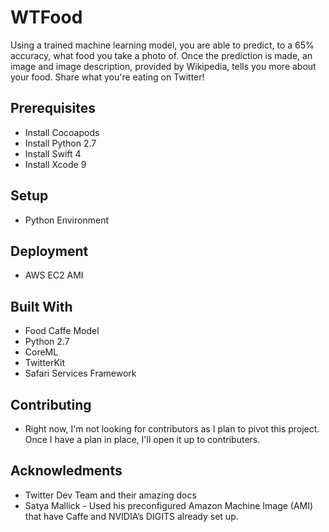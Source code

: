# WTFood
Using a trained machine learning model, you are able to predict, to a 65% accuracy, what food you
take a photo of. Once the prediction is made, an image and image description, provided by Wikipedia,
tells you more about your food. Share what you're eating on Twitter!

## Prerequisites
* Install Cocoapods
* Install Python 2.7
* Install Swift 4
* Install Xcode 9

## Setup
* Python Environment

## Deployment
* AWS EC2 AMI


## Built With
* Food Caffe Model
* Python 2.7
* CoreML
* TwitterKit
* Safari Services Framework

## Contributing
* Right now, I'm not looking for contributors as I plan to pivot this project. Once I have a plan in place, I'll open it up to contributers.

## Acknowledments
* Twitter Dev Team and their amazing docs
* Satya Mallick - Used his preconfigured Amazon Machine Image (AMI) that have Caffe and NVIDIA’s DIGITS already set up.

